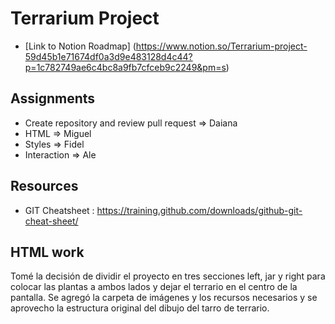# Terrarium Project

- [Link to Notion Roadmap] (https://www.notion.so/Terrarium-project-59d45b1e71674df0a3d9e483128d4c44?p=1c782749ae6c4bc8a9fb7cfceb9c2249&pm=s)

## Assignments

- Create repository and review pull request => Daiana
- HTML => Miguel
- Styles => Fidel
- Interaction => Ale

## Resources

- GIT Cheatsheet : https://training.github.com/downloads/github-git-cheat-sheet/

## HTML work

Tomé la decisión de dividir el proyecto en tres secciones left, jar y right para colocar las plantas a ambos lados y dejar el terrario en el centro de la pantalla. Se agregó la carpeta de imágenes y los recursos necesarios y se aprovecho la estructura original del dibujo del tarro de terrario.
